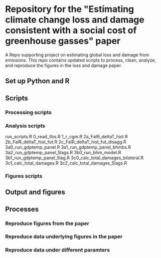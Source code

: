 # Repository for the "Estimating climate change loss and damage consistent with a social cost of greenhouse gasses" paper
A Repo supporting project on estimating global loss and damage from emissions. This repo contains updated scripts to process, clean, analyze, and reproduce the figures in the loss and damage paper.

## Set up Python and R

## Scripts 

### Processing scripts 

### Analysis scripts 

run_scripts.R
0_read_libs.R
1_r_cgm.R
2a_FaIR_deltaT_hist.R
2b_FaIR_deltaT_hist_fut.R
2c_FaIR_deltaT_hist_fut_disagg.R
3a0_run_gdptemp_panel.R
3a1_run_gdptemp_panel_bhmbs.R
3a2_run_gdptemp_panel_5lags.R
3b0_run_bhm_model.R
3b1_run_gdptemp_panel_5lag.R
3c0_calc_total_damages_bilateral.R
3c1_calc_total_damages.R
3c2_calc_total_damages_5lags.R

### Figures scripts

## Output and figures 

## Processes 

### Reproduce figures from the paper 

### Reproduce data underlying figures in the paper

### Reproduce data under different paramters 

